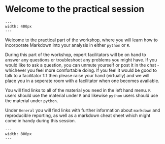 <!-- #region -->
# Welcome to the practical session


```{figure} ./figs/tidy_data.jpg
---
width: 400px
---
```

Welcome to the practical part of the workshop, where you will learn how to incorporate Markdown into your analysis in either `python` or `R`.  

During this part of the workshop, expert facilitators will be on hand to answer any questions or troubleshoot any problems you might have. If you would like to ask a question, you can unmute yourself or post it in the chat - whichever you feel more comfortable doing. If you feel it would be good to talk to a facilitator 1:1 then please raise your hand (virtually) and we will place you in a seperate room with a facilitator when one becomes available.

You will find links to all of the material you need in the left hand menu. `R` users should use the material under `R` and likewise `python` users should use the material under `python`. 

Under `General` you will find links with further information about `markdown` and reproducible reporting, as well as a markdown cheat sheet which might come in handy during this session.


```{figure} ./figs/logos.png
---
width: 800px
---
```
<!-- #endregion -->
